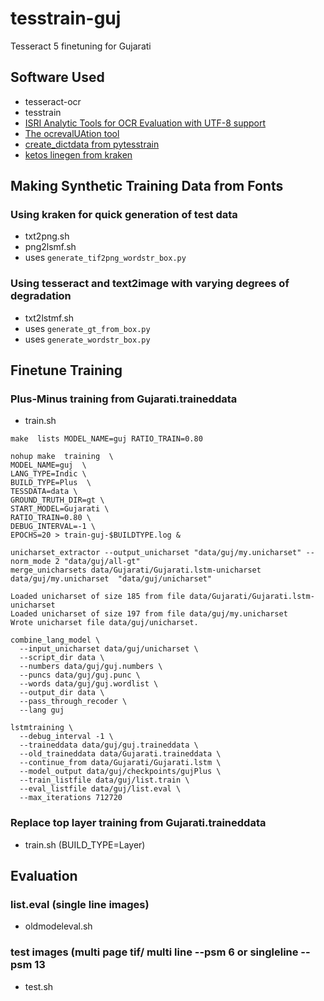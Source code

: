 # tesstrain-guj
Tesseract 5 finetuning for Gujarati

## Software Used

* tesseract-ocr
* tesstrain
* [ISRI Analytic Tools for OCR Evaluation with UTF-8 support](https://github.com/eddieantonio/ocreval) 
* [The ocrevalUAtion tool](https://sites.google.com/site/textdigitisation/ocrevaluation)
* [create_dictdata from pytesstrain](https://github.com/wincentbalin/pytesstrain)
* [ketos linegen from kraken](https://github.com/mittagessen/kraken)

## Making  Synthetic Training Data from Fonts

### Using kraken for quick generation of test data

* txt2png.sh
* png2lsmf.sh
* uses `generate_tif2png_wordstr_box.py`

### Using tesseract and text2image with varying degrees of degradation

* txt2lstmf.sh
* uses `generate_gt_from_box.py`
* uses `generate_wordstr_box.py`

## Finetune Training

### Plus-Minus training from Gujarati.traineddata

* train.sh 

```
make  lists MODEL_NAME=guj RATIO_TRAIN=0.80

nohup make  training  \
MODEL_NAME=guj  \
LANG_TYPE=Indic \
BUILD_TYPE=Plus  \
TESSDATA=data \
GROUND_TRUTH_DIR=gt \
START_MODEL=Gujarati \
RATIO_TRAIN=0.80 \
DEBUG_INTERVAL=-1 \
EPOCHS=20 > train-guj-$BUILDTYPE.log & 
```

```
unicharset_extractor --output_unicharset "data/guj/my.unicharset" --norm_mode 2 "data/guj/all-gt"
merge_unicharsets data/Gujarati/Gujarati.lstm-unicharset data/guj/my.unicharset  "data/guj/unicharset"

Loaded unicharset of size 185 from file data/Gujarati/Gujarati.lstm-unicharset
Loaded unicharset of size 197 from file data/guj/my.unicharset
Wrote unicharset file data/guj/unicharset.

combine_lang_model \
  --input_unicharset data/guj/unicharset \
  --script_dir data \
  --numbers data/guj/guj.numbers \
  --puncs data/guj/guj.punc \
  --words data/guj/guj.wordlist \
  --output_dir data \
  --pass_through_recoder \
  --lang guj

lstmtraining \
  --debug_interval -1 \
  --traineddata data/guj/guj.traineddata \
  --old_traineddata data/Gujarati.traineddata \
  --continue_from data/Gujarati/Gujarati.lstm \
  --model_output data/guj/checkpoints/gujPlus \
  --train_listfile data/guj/list.train \
  --eval_listfile data/guj/list.eval \
  --max_iterations 712720
```

### Replace top layer training from Gujarati.traineddata

* train.sh (BUILD_TYPE=Layer)

## Evaluation

### list.eval (single line images)

* oldmodeleval.sh

### test images (multi page tif/ multi line --psm 6 or  singleline --psm 13

* test.sh 
